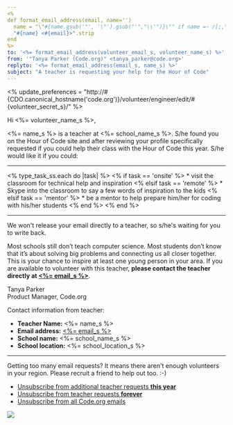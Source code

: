 ```yaml
---
<%
def format_email_address(email, name='')
  name = "\"#{name.gsub('"', '\"').gsub("'","\\'")}\"" if name =~ /[;,\"\'\(\)]/
  "#{name} <#{email}>".strip
end
%>
to: '<%= format_email_address(volunteer_email_s, volunteer_name_s) %>'
from: '"Tanya Parker (Code.org)" <tanya_parker@code.org>'
replyto: '<%= format_email_address(email_s, name_s) %>'
subject: "A teacher is requesting your help for the Hour of Code"
---
```


<% update_preferences = "http://#{CDO.canonical_hostname('code.org')}/volunteer/engineer/edit/#{volunteer_secret_s}/" %>

Hi <%= volunteer_name_s %>,

<%= name_s %> is a teacher at <%= school_name_s %>. S/he found you on the Hour of Code site and after reviewing your profile specifically requested if you could help their class with the Hour of Code this year. S/he would like it if you could:

***

<% type_task_ss.each do |task| %>
  <% if task == 'onsite' %>
    * visit the classroom for technical help and inspiration
  <% elsif task == 'remote' %>
    * Skype into the classroom to say a few words of inspiration to the kids
  <% elsif task == 'mentor' %>
    * be a mentor to help prepare him/her for coding with his/her students 
  <% end %>
<% end %>
  
***

We won't release your email directly to a teacher, so s/he's waiting for you to write back. 

Most schools still don’t teach computer science. Most students don’t know that it’s about solving big problems and connecting us all closer together. This is your chance to inspire at least one young person in your area. If you are available to volunteer with this teacher, **please contact the teacher directly at [<%= email_s %>](<%= "mailto:" + email_s %>)**. 

Tanya Parker<br>
Product Manager, Code.org

Contact information from teacher:
- **Teacher Name:** <%= name_s %>
- **Email address:** [<%= email_s %>](<%= "mailto:" + email_s %>)
- **School name:** <%= school_name_s %>
- **School location:** <%= school_location_s %>

<hr/>

Getting too many email requests? It means there aren't enough volunteers in your region. Please recruit a friend to help out too. :-)

- [Unsubscribe from additional teacher requests **this year**](<%= update_preferences %>)
- [Unsubscribe from teacher requests **forever**](<%= update_preferences %>)
- [Unsubscribe from all Code.org emails](<%= unsubscribe_link %>)

![](<%= tracking_pixel %>)
